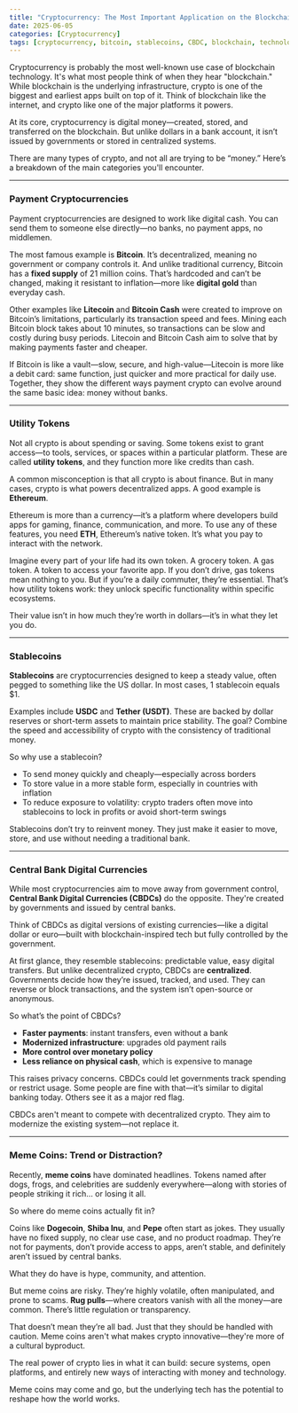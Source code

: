 ```yaml
---
title: "Cryptocurrency: The Most Important Application on the Blockchain"
date: 2025-06-05
categories: [Cryptocurrency]
tags: [cryptocurrency, bitcoin, stablecoins, CBDC, blockchain, technology, smart contracts]
---
```


Cryptocurrency is probably the most well-known use case of blockchain technology. It's what most people think of when they hear "blockchain." While blockchain is the underlying infrastructure, crypto is one of the biggest and earliest apps built on top of it. Think of blockchain like the internet, and crypto like one of the major platforms it powers.

At its core, cryptocurrency is digital money—created, stored, and transferred on the blockchain. But unlike dollars in a bank account, it isn’t issued by governments or stored in centralized systems.

There are many types of crypto, and not all are trying to be “money.” Here’s a breakdown of the main categories you'll encounter.

---

### Payment Cryptocurrencies

Payment cryptocurrencies are designed to work like digital cash. You can send them to someone else directly—no banks, no payment apps, no middlemen.

The most famous example is **Bitcoin**. It’s decentralized, meaning no government or company controls it. And unlike traditional currency, Bitcoin has a **fixed supply** of 21 million coins. That’s hardcoded and can’t be changed, making it resistant to inflation—more like **digital gold** than everyday cash.

Other examples like **Litecoin** and **Bitcoin Cash** were created to improve on Bitcoin’s limitations, particularly its transaction speed and fees. Mining each Bitcoin block takes about 10 minutes, so transactions can be slow and costly during busy periods. Litecoin and Bitcoin Cash aim to solve that by making payments faster and cheaper.

If Bitcoin is like a vault—slow, secure, and high-value—Litecoin is more like a debit card: same function, just quicker and more practical for daily use. Together, they show the different ways payment crypto can evolve around the same basic idea: money without banks.

---

### Utility Tokens

Not all crypto is about spending or saving. Some tokens exist to grant access—to tools, services, or spaces within a particular platform. These are called **utility tokens**, and they function more like credits than cash.

A common misconception is that all crypto is about finance. But in many cases, crypto is what powers decentralized apps. A good example is **Ethereum**.

Ethereum is more than a currency—it’s a platform where developers build apps for gaming, finance, communication, and more. To use any of these features, you need **ETH**, Ethereum’s native token. It’s what you pay to interact with the network.

Imagine every part of your life had its own token. A grocery token. A gas token. A token to access your favorite app. If you don’t drive, gas tokens mean nothing to you. But if you’re a daily commuter, they’re essential. That’s how utility tokens work: they unlock specific functionality within specific ecosystems.

Their value isn’t in how much they’re worth in dollars—it’s in what they let you do.

---

### Stablecoins

**Stablecoins** are cryptocurrencies designed to keep a steady value, often pegged to something like the US dollar. In most cases, 1 stablecoin equals $1.

Examples include **USDC** and **Tether (USDT)**. These are backed by dollar reserves or short-term assets to maintain price stability. The goal? Combine the speed and accessibility of crypto with the consistency of traditional money.

So why use a stablecoin?

- To send money quickly and cheaply—especially across borders  
- To store value in a more stable form, especially in countries with inflation  
- To reduce exposure to volatility: crypto traders often move into stablecoins to lock in profits or avoid short-term swings  

Stablecoins don’t try to reinvent money. They just make it easier to move, store, and use without needing a traditional bank.

---

### Central Bank Digital Currencies

While most cryptocurrencies aim to move away from government control, **Central Bank Digital Currencies (CBDCs)** do the opposite. They're created by governments and issued by central banks.

Think of CBDCs as digital versions of existing currencies—like a digital dollar or euro—built with blockchain-inspired tech but fully controlled by the government.

At first glance, they resemble stablecoins: predictable value, easy digital transfers. But unlike decentralized crypto, CBDCs are **centralized**. Governments decide how they’re issued, tracked, and used. They can reverse or block transactions, and the system isn’t open-source or anonymous.

So what’s the point of CBDCs?

- **Faster payments**: instant transfers, even without a bank  
- **Modernized infrastructure**: upgrades old payment rails  
- **More control over monetary policy**  
- **Less reliance on physical cash**, which is expensive to manage  

This raises privacy concerns. CBDCs could let governments track spending or restrict usage. Some people are fine with that—it’s similar to digital banking today. Others see it as a major red flag.

CBDCs aren't meant to compete with decentralized crypto. They aim to modernize the existing system—not replace it.

---

### Meme Coins: Trend or Distraction?

Recently, **meme coins** have dominated headlines. Tokens named after dogs, frogs, and celebrities are suddenly everywhere—along with stories of people striking it rich… or losing it all.

So where do meme coins actually fit in?

Coins like **Dogecoin**, **Shiba Inu**, and **Pepe** often start as jokes. They usually have no fixed supply, no clear use case, and no product roadmap. They’re not for payments, don’t provide access to apps, aren’t stable, and definitely aren’t issued by central banks.

What they do have is hype, community, and attention.

But meme coins are risky. They’re highly volatile, often manipulated, and prone to scams. **Rug pulls**—where creators vanish with all the money—are common. There’s little regulation or transparency.

That doesn’t mean they’re all bad. Just that they should be handled with caution. Meme coins aren't what makes crypto innovative—they're more of a cultural byproduct.

The real power of crypto lies in what it can build: secure systems, open platforms, and entirely new ways of interacting with money and technology.

Meme coins may come and go, but the underlying tech has the potential to reshape how the world works.